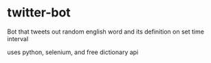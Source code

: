 # twitter-bot

Bot that tweets out random english word and its definition on set time interval

uses python, selenium, and free dictionary api
